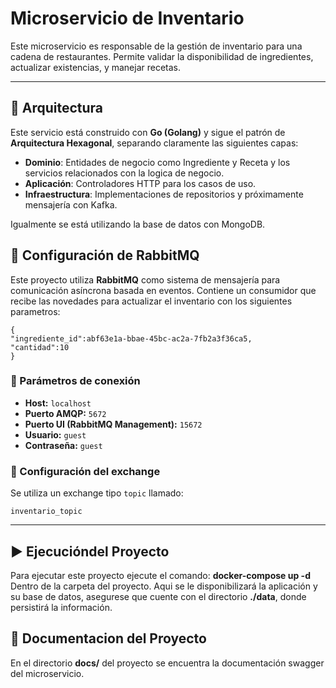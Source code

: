 # Microservicio de Inventario

Este microservicio es responsable de la gestión de inventario para una cadena de restaurantes. Permite validar la disponibilidad de ingredientes, actualizar existencias, y manejar recetas.

---

## 🧱 Arquitectura

Este servicio está construido con **Go (Golang)** y sigue el patrón de **Arquitectura Hexagonal**, separando claramente las siguientes capas:

- **Dominio**: Entidades de negocio como Ingrediente y Receta y los servicios relacionados con la logica de negocio.
- **Aplicación**: Controladores HTTP para los casos de uso.
- **Infraestructura**: Implementaciones de repositorios y próximamente mensajería con Kafka.

Igualmente se está utilizando la base de datos con MongoDB.

## 🐇 Configuración de RabbitMQ

Este proyecto utiliza **RabbitMQ** como sistema de mensajería para comunicación asíncrona basada en eventos. Contiene un consumidor que recibe las novedades para actualizar el inventario con los siguientes parametros:

```text
{
"ingrediente_id":abf63e1a-bbae-45bc-ac2a-7fb2a3f36ca5,
"cantidad":10
}
```

### 🔧 Parámetros de conexión

- **Host:** `localhost`
- **Puerto AMQP:** `5672`
- **Puerto UI (RabbitMQ Management):** `15672`
- **Usuario:** `guest`
- **Contraseña:** `guest`

### 🧩 Configuración del exchange

Se utiliza un exchange tipo `topic` llamado:

```text
inventario_topic
```

---

## ▶️ Ejecucióndel Proyecto

Para ejecutar este proyecto ejecute el comando:
**docker-compose up -d**
Dentro de la carpeta del proyecto. Aqui se le disponibilizará la aplicación y su base de datos, asegurese que cuente con el directorio **./data**, donde persistirá la información.

## 📄 Documentacion del Proyecto

En el directorio **docs/** del proyecto se encuentra la documentación swagger del microservicio.

```

```
